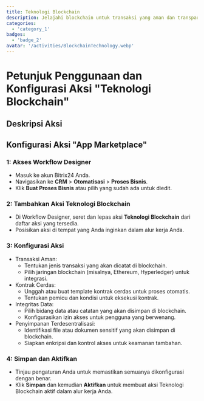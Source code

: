```yaml
---
title: Teknologi Blockchain
description: Jelajahi blockchain untuk transaksi yang aman dan transparan.
categories: 
  - 'category_1'
badges: 
  - 'badge_2'
avatar: '/activities/BlockchainTechnology.webp'
---
```

# Petunjuk Penggunaan dan Konfigurasi Aksi "Teknologi Blockchain"

## Deskripsi Aksi

## **Konfigurasi Aksi "App Marketplace"**

### 1: Akses Workflow Designer
- Masuk ke akun Bitrix24 Anda.
- Navigasikan ke **CRM** > **Otomatisasi** > **Proses Bisnis**.
- Klik **Buat Proses Bisnis** atau pilih yang sudah ada untuk diedit.

### 2: Tambahkan Aksi Teknologi Blockchain
- Di Workflow Designer, seret dan lepas aksi **Teknologi Blockchain** dari daftar aksi yang tersedia.
- Posisikan aksi di tempat yang Anda inginkan dalam alur kerja Anda.

### 3: Konfigurasi Aksi
- Transaksi Aman:
  - Tentukan jenis transaksi yang akan dicatat di blockchain.
  - Pilih jaringan blockchain (misalnya, Ethereum, Hyperledger) untuk integrasi.
- Kontrak Cerdas:
  - Unggah atau buat template kontrak cerdas untuk proses otomatis.
  - Tentukan pemicu dan kondisi untuk eksekusi kontrak.
- Integritas Data:
  - Pilih bidang data atau catatan yang akan disimpan di blockchain.
  - Konfigurasikan izin akses untuk pengguna yang berwenang.
- Penyimpanan Terdesentralisasi:
  - Identifikasi file atau dokumen sensitif yang akan disimpan di blockchain.
  - Siapkan enkripsi dan kontrol akses untuk keamanan tambahan.

### 4: Simpan dan Aktifkan
- Tinjau pengaturan Anda untuk memastikan semuanya dikonfigurasi dengan benar.
- Klik **Simpan** dan kemudian **Aktifkan** untuk membuat aksi Teknologi Blockchain aktif dalam alur kerja Anda.